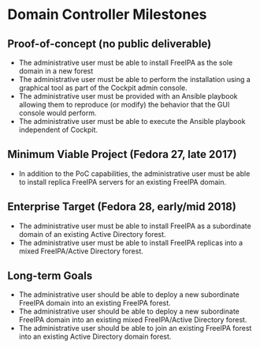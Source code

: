 # Domain Controller Milestones
## Proof-of-concept (no public deliverable)
 * The administrative user must be able to install FreeIPA as the sole domain in a new forest
 * The administrative user must be able to perform the installation using a graphical tool as part of the Cockpit admin console.
 * The administrative user must be provided with an Ansible playbook allowing them to reproduce (or modify) the behavior that the GUI console would perform.
 * The administrative user must be able to execute the Ansible playbook independent of Cockpit.
 
## Minimum Viable Project (Fedora 27, late 2017)
 * In addition to the PoC capabilities, the administrative user must be able to install replica FreeIPA servers for an existing FreeIPA domain.

## Enterprise Target (Fedora 28, early/mid 2018)
 * The administrative user must be able to install FreeIPA as a subordinate domain of an existing Active Directory forest.
 * The administrative user must be able to install FreeIPA replicas into a mixed FreeIPA/Active Directory forest.

## Long-term Goals
 * The administrative user should be able to deploy a new subordinate FreeIPA domain into an existing FreeIPA forest.
 * The administrative user should be able to deploy a new subordinate FreeIPA domain into an existing mixed FreeIPA/Active Directory forest.
 * The administrative user should be able to join an existing FreeIPA forest into an existing Active Directory domain forest.


